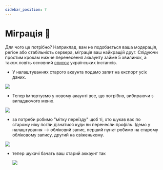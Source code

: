 ```yaml
---
sidebar_position: 7
---
```


# Міграція 🛫

Для чого це потрібно? Наприклад, вам не подобається ваша модерація, регіон або стабільність сервера, міграція ваш найкращій друг. Слідуючи простим крокам нижче перенесення аккаунту займе 5 хвилинок, а також ловіть основний [список](../Інстанси.md#mastodon) українських інстансів.

- У налаштуваннях старого акаунта подамо запит на експорт усіх даних.

![](/img/migrate.webp)

- Тепер імпортуємо у новому акаунті все, що потрібно, вибираючи з випадаючого меню.

![](/img/import.webp)

- за потреби робимо "мітку переїзду" щоб ті, хто шукав вас по старому ніку погли дізнатися куди ви перенесли профіль. Ідемо у налаштування --> обліковий запис, перший пункт робимо на старому обліковому запису, другий на свіженькому.

![](/img/linkingmigrate.webp)

- тепер шукачі бачать ваш старий аккаунт так

  ![](/img/linkingdone.webp)
